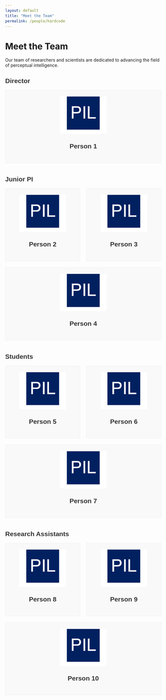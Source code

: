```yaml
---
layout: default
title: "Meet the Team"
permalink: /people/hardcode
---
```


# Meet the Team

Our team of researchers and scientists are dedicated to advancing the field of perceptual intelligence.

## Director

<div class="team-section">
    <div class="team-member">
        <img src="/assets/images/person1.jpg" alt="Person 1" class="team-image"/>
        <h3>Person 1</h3>
    </div>
</div>

## Junior PI

<div class="team-section">
    <div class="team-member">
        <img src="/assets/images/person1.jpg" alt="Person 2" class="team-image"/>
        <h3>Person 2</h3>
    </div>
    <div class="team-member">
        <img src="/assets/images/person1.jpg" alt="Person 3" class="team-image"/>
        <h3>Person 3</h3>
    </div>
    <div class="team-member">
        <img src="/assets/images/person1.jpg" alt="Person 4" class="team-image"/>
        <h3>Person 4</h3>
    </div>
</div>

## Students

<div class="team-section">
    <div class="team-member">
        <img src="/assets/images/person1.jpg" alt="Person 5" class="team-image"/>
        <h3>Person 5</h3>
    </div>
    <div class="team-member">
        <img src="/assets/images/person1.jpg" alt="Person 6" class="team-image"/>
        <h3>Person 6</h3>
    </div>
    <div class="team-member">
        <img src="/assets/images/person1.jpg" alt="Person 7" class="team-image"/>
        <h3>Person 7</h3>
    </div>
</div>

## Research Assistants

<div class="team-section">
    <div class="team-member">
        <img src="/assets/images/person1.jpg" alt="Person 8" class="team-image"/>
        <h3>Person 8</h3>
    </div>
    <div class="team-member">
        <img src="/assets/images/person1.jpg" alt="Person 9" class="team-image"/>
        <h3>Person 9</h3>
    </div>
    <div class="team-member">
        <img src="/assets/images/person1.jpg" alt="Person 10" class="team-image"/>
        <h3>Person 10</h3>
    </div>
</div>

<style>
.team-section {
    display: flex;
    flex-wrap: wrap;
    gap: 20px;
    margin-bottom: 40px;
}

.team-member {
    flex: 1 1 30%;
    text-align: center;
    border: 1px solid #f0f0f0;
    padding: 20px;
    background-color: #f9f9f9;
}

.team-image {
    width: 150px; /* Adjust the width as needed */
    height: auto;
    margin-bottom: 15px;
    object-fit: cover; /* Ensure image covers the container */
}

h3 {
    margin-top: 10px;
    font-size: 1.5em;
}

h2, h3 {
    font-family: Arial, sans-serif;
    color: #333;
}

p {
    font-size: 1em;
    margin-bottom: 10px;
}
</style>

